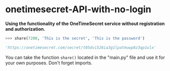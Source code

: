 # onetimesecret-API-with-no-login
**Using the functionality of the OneTimeSecret service without registration and authorization.**
```python
>>> share(7200, 'This is the secret', 'This is the password')

'https://onetimesecret.com/secret/t05dvi526ia3g1lpatmuwp8z3qp1ulx'
```
You can take the function `share()` located in the "main.py" file and use it for your own purposes. Don't forget imports.
